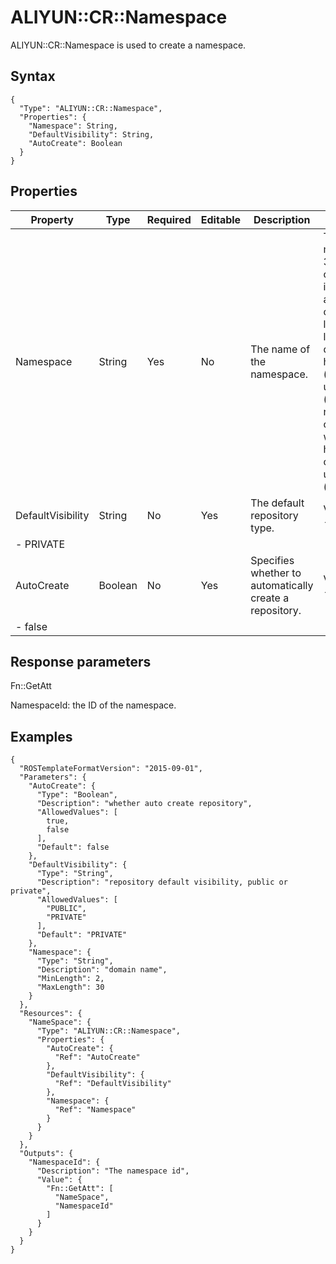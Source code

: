 # ALIYUN::CR::Namespace

ALIYUN::CR::Namespace is used to create a namespace.

## Syntax

```
{
  "Type": "ALIYUN::CR::Namespace",
  "Properties": {
    "Namespace": String,
    "DefaultVisibility": String,
    "AutoCreate": Boolean
  }
}
```

## Properties

|Property|Type|Required|Editable|Description|Constraint|
|--------|----|--------|--------|-----------|----------|
|Namespace|String|Yes|No|The name of the namespace.|The name must be 2 to 30 characters in length and can contain lowercase letters, digits, hyphens \(-\), and underscores \(\_\). The name cannot start with a hyphen \(-\) or an underscore \(\_\).|
|DefaultVisibility|String|No|Yes|The default repository type.|Valid values: -   PUBLIC
-   PRIVATE |
|AutoCreate|Boolean|No|Yes|Specifies whether to automatically create a repository.|Valid values: -   true
-   false |

## Response parameters

Fn::GetAtt

NamespaceId: the ID of the namespace.

## Examples

```
{
  "ROSTemplateFormatVersion": "2015-09-01",
  "Parameters": {
    "AutoCreate": {
      "Type": "Boolean",
      "Description": "whether auto create repository",
      "AllowedValues": [
        true,
        false
      ],
      "Default": false
    },
    "DefaultVisibility": {
      "Type": "String",
      "Description": "repository default visibility, public or private",
      "AllowedValues": [
        "PUBLIC",
        "PRIVATE"
      ],
      "Default": "PRIVATE"
    },
    "Namespace": {
      "Type": "String",
      "Description": "domain name",
      "MinLength": 2,
      "MaxLength": 30
    }
  },
  "Resources": {
    "NameSpace": {
      "Type": "ALIYUN::CR::Namespace",
      "Properties": {
        "AutoCreate": {
          "Ref": "AutoCreate"
        },
        "DefaultVisibility": {
          "Ref": "DefaultVisibility"
        },
        "Namespace": {
          "Ref": "Namespace"
        }
      }
    }
  },
  "Outputs": {
    "NamespaceId": {
      "Description": "The namespace id",
      "Value": {
        "Fn::GetAtt": [
          "NameSpace",
          "NamespaceId"
        ]
      }
    }
  }
}
```

